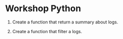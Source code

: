 # Workshop Python

1. Create a function that return a summary about logs.

2. Create a function that filter a logs.